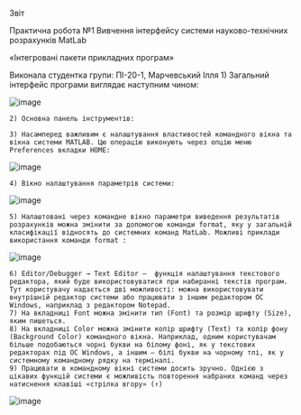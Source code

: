 Звіт




Практична робота №1
Вивчення інтерфейсу системи науково-технічних розрахунків MatLab






«Інтегровані пакети прикладних програм»








Виконала студентка групи:
 ПІ-20-1, Марчевський Ілля
    1) Загальний інтерфейс програми виглядає наступним чином:

![image](https://user-images.githubusercontent.com/113579489/210776736-109148a8-f4d8-43b5-affd-eb29f3b39aef.png)


    2) Основна панель інструментів: 

    3) Насамперед важливим є налаштування властивостей командного вікна та вікна системи MATLAB. Цю операцію виконують через опцію меню Preferences вкладки HOME: 

![image](https://user-images.githubusercontent.com/113579489/210777557-7b0ddcef-124e-451d-8811-7ba42b5ad9b1.png)

    4) Вікно налаштування параметрів системи:

![image](https://user-images.githubusercontent.com/113579489/210776784-c650f034-2478-4c04-8600-4ac18cd68b12.png)


    5) Налаштовані через командне вікно параметри виведення ре­зуль­­татів розра­хун­ків можна змінити за допомогою команди format, яку у загальній класифіка­ції відносять до системних команд MatLab. Можливі приклади використання команди format : 

![image](https://user-images.githubusercontent.com/113579489/210777022-96441c50-26d8-4dd5-854e-a0375a941b9d.png)


    6) Editor/Debugger → Text Editor –  функція налаштування текстового редактора, який буде використовуватися при набиранні текстів програм. Тут користувачу надаєть­ся дві можливості: можна використовувати внутрішній редактор системи або пра­цю­вати з іншим редактором ОС Windows, наприклад з редактором Notepad. 
    7) На вкладниці Font можна змінити тип (Font) та розмір шрифту (Size), яким пишеться. 
    8) На вкладниці Color можна змінити колір шрифту (Text) та колір фону (Background Color) командного вікна. Нап­рик­лад, одним користува­чам більше подобаються чорні букви на білому фоні, як у текстових редакторах під ОС Windows, а іншим – білі букви на чорному тлі, як у системному команд­ному рядку на терміналі. 
    9) Працювати в командному вікні системи досить зручно. Однією з цікавих функцій системи є можливість повторення набраних команд через натиснення клавіші «стрілка вгору» (↑)

![image](https://user-images.githubusercontent.com/113579489/210776867-d3abd9eb-b098-443c-9333-764edd708cbe.png)


	
